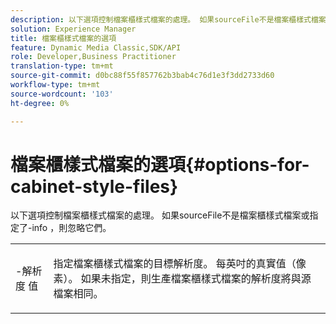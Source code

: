```yaml
---
description: 以下選項控制檔案櫃樣式檔案的處理。 如果sourceFile不是檔案櫃樣式檔案或指定了-info ，則忽略它們。
solution: Experience Manager
title: 檔案櫃樣式檔案的選項
feature: Dynamic Media Classic,SDK/API
role: Developer,Business Practitioner
translation-type: tm+mt
source-git-commit: d0bc88f55f857762b3bab4c76d1e3f3dd2733d60
workflow-type: tm+mt
source-wordcount: '103'
ht-degree: 0%

---
```



# 檔案櫃樣式檔案的選項{#options-for-cabinet-style-files}

以下選項控制檔案櫃樣式檔案的處理。 如果sourceFile不是檔案櫃樣式檔案或指定了-info ，則忽略它們。

<table id="simpletable_332B78DDEB6540708844AB54AE321F9B"> 
 <tr class="strow"> 
  <td class="stentry"> <p><span class="codeph">-解析度 <span class="varname"> 值</span></span> </p> </td> 
  <td class="stentry"> <p>指定檔案櫃樣式檔案的目標解析度。 每英吋的真實值（像素）。 如果未指定，則生產檔案櫃樣式檔案的解析度將與源檔案相同。 </p></td> 
 </tr> 
</table>

